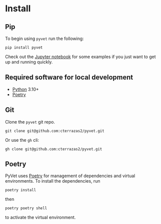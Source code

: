 # Install

## Pip

To begin using `pyvet` run the following:

```console
pip install pyvet
```

Check out the [Jupyter notebook]("https://github.com/cterrazas2/pyvet-jupyter/blob/main/explore_pyvet.ipynb")
for some examples if you just want to get up and running quickly.

## Required software for local development

* [Python](https://www.python.org/downloads/) 3.10+
* [Poetry](https://poetry.eustace.io/docs/#installation)

## Git

Clone the `pyvet` git repo.

```console
git clone git@github.com:cterrazas2/pyvet.git
```

Or use the `gh` cli:

```console
gh clone git@github.com:cterrazas2/pyvet.git
```

## Poetry

PyVet uses [Poetry](https://python-poetry.org) for management of dependencies
and virtual environments. To install the dependencies, run

```console
poetry install
```

then

```console
poetry poetry shell
```

to activate the virtual environment.
